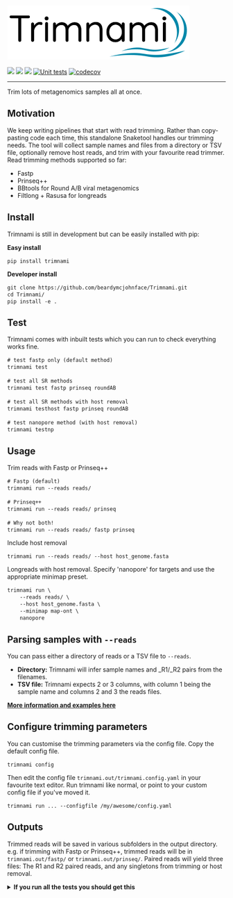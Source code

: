 ![](trimnami.png)

[![](https://img.shields.io/static/v1?label=CLI&message=Snaketool&color=blueviolet)](https://github.com/beardymcjohnface/Snaketool)
[![](https://img.shields.io/static/v1?label=Licence&message=MIT&color=black)](https://opensource.org/license/mit/)
[![](https://img.shields.io/static/v1?label=Install%20with&message=PIP&color=success)](https://pypi.org/project/trimnami/)
[![Unit tests](https://github.com/beardymcjohnface/Trimnami/actions/workflows/python-app.yml/badge.svg)](https://github.com/beardymcjohnface/Trimnami/actions/workflows/python-app.yml)
[![codecov](https://codecov.io/gh/beardymcjohnface/Trimnami/branch/main/graph/badge.svg?token=E0w8zHLLDq)](https://codecov.io/gh/beardymcjohnface/Trimnami)


---

Trim lots of metagenomics samples all at once.

## Motivation

We keep writing pipelines that start with read trimming.
Rather than copy-pasting code each time,
this standalone Snaketool handles our trimming needs.
The tool will collect sample names and files from a directory or TSV file,
optionally remove host reads, and trim with your favourite read trimmer.
Read trimming methods supported so far:

- Fastp
- Prinseq++
- BBtools for Round A/B viral metagenomics
- Filtlong + Rasusa for longreads

## Install

Trimnami is still in development but can be easily installed with pip:
 
__Easy install__

```shell
pip install trimnami
```

__Developer install__
```shell
git clone https://github.com/beardymcjohnface/Trimnami.git
cd Trimnami/
pip install -e .
```

## Test

Trimnami comes with inbuilt tests which you can run to check everything works fine.

```shell
# test fastp only (default method)
trimnami test

# test all SR methods
trimnami test fastp prinseq roundAB

# test all SR methods with host removal
trimnami testhost fastp prinseq roundAB

# test nanopore method (with host removal)
trimnami testnp
```

## Usage

Trim reads with Fastp or Prinseq++

```shell
# Fastp (default)
trimnami run --reads reads/

# Prinseq++
trimnami run --reads reads/ prinseq

# Why not both!
trimnami run --reads reads/ fastp prinseq
```

Include host removal

```shell
trimnami run --reads reads/ --host host_genome.fasta
```

Longreads with host removal.
Specify 'nanopore' for targets and use the appropriate minimap preset.

```shell
trimnami run \
    --reads reads/ \
    --host host_genome.fasta \
    --minimap map-ont \
    nanopore
```

## Parsing samples with `--reads`

You can pass either a directory of reads or a TSV file to `--reads`.
 - __Directory:__ Trimnami will infer sample names and \_R1/\_R2 pairs from the filenames.
 - __TSV file:__ Trimnami expects 2 or 3 columns, with column 1 being the sample name and columns 2 and 3 the reads files.

__[More information and examples here](https://gist.github.com/beardymcjohnface/bb161ba04ae1042299f48a4849e917c8#file-readme-md)__

## Configure trimming parameters

You can customise the trimming parameters via the config file.
Copy the default config file.

```shell
trimnami config
```

Then edit the config file `trimnami.out/trimnami.config.yaml` in your favourite text editor.
Run trimnami like normal, or point to your custom config file if you've moved it.

```shell
trimnami run ... --configfile /my/awesome/config.yaml
```

## Outputs

Trimmed reads will be saved in various subfolders in the output directory.
e.g. if trimming with Fastp or Prinseq++, 
trimmed reads will be in `trimnami.out/fastp/` or `trimnami.out/prinseq/`.
Paired reads will yield three files: 
The R1 and R2 paired reads, and any singletons from trimming or host removal.


<details>
    <summary><b>If you run all the tests you should get this</b></summary>

```text
trimnami.out/
├── fastp
│   ├── A13-04-182-06_TAGCTT.host_rm.paired.R1.fastq.gz
│   ├── A13-04-182-06_TAGCTT.host_rm.paired.R2.fastq.gz
│   ├── A13-04-182-06_TAGCTT.host_rm.paired.S.fastq.gz
│   ├── A13-04-182-06_TAGCTT.paired.R1.fastq.gz
│   ├── A13-04-182-06_TAGCTT.paired.R2.fastq.gz
│   ├── A13-04-182-06_TAGCTT.paired.S.fastq.gz
│   ├── A13-12-250-06_GGCTAC.host_rm.paired.R1.fastq.gz
│   ├── A13-12-250-06_GGCTAC.host_rm.paired.R2.fastq.gz
│   ├── A13-12-250-06_GGCTAC.host_rm.paired.S.fastq.gz
│   ├── A13-12-250-06_GGCTAC.paired.R1.fastq.gz
│   ├── A13-12-250-06_GGCTAC.paired.R2.fastq.gz
│   ├── A13-12-250-06_GGCTAC.paired.S.fastq.gz
│   ├── A13-135-177-06_AGTTCC.host_rm.single.fastq.gz
│   └── A13-135-177-06_AGTTCC.single.fastq.gz
├── nanopore
│   ├── SRR7947171.host_rm.single.fastq.gz
│   └── SRR7947176.host_rm.single.fastq.gz
├── prinseq
│   ├── A13-04-182-06_TAGCTT.host_rm.paired.R1.fastq.gz
│   ├── A13-04-182-06_TAGCTT.host_rm.paired.R2.fastq.gz
│   ├── A13-04-182-06_TAGCTT.host_rm.paired.S.fastq.gz
│   ├── A13-04-182-06_TAGCTT.paired.R1.fastq.gz
│   ├── A13-04-182-06_TAGCTT.paired.R2.fastq.gz
│   ├── A13-04-182-06_TAGCTT.paired.S.fastq.gz
│   ├── A13-12-250-06_GGCTAC.host_rm.paired.R1.fastq.gz
│   ├── A13-12-250-06_GGCTAC.host_rm.paired.R2.fastq.gz
│   ├── A13-12-250-06_GGCTAC.host_rm.paired.S.fastq.gz
│   ├── A13-12-250-06_GGCTAC.paired.R1.fastq.gz
│   ├── A13-12-250-06_GGCTAC.paired.R2.fastq.gz
│   ├── A13-12-250-06_GGCTAC.paired.S.fastq.gz
│   ├── A13-135-177-06_AGTTCC.host_rm.single.fastq.gz
│   └── A13-135-177-06_AGTTCC.single.fastq.gz
└── roundAB
    ├── A13-04-182-06_TAGCTT.host_rm.paired.R1.fastq.gz
    ├── A13-04-182-06_TAGCTT.host_rm.paired.R2.fastq.gz
    ├── A13-04-182-06_TAGCTT.host_rm.paired.S.fastq.gz
    ├── A13-04-182-06_TAGCTT.paired.R1.fastq.gz
    ├── A13-04-182-06_TAGCTT.paired.R2.fastq.gz
    ├── A13-04-182-06_TAGCTT.paired.S.fastq.gz
    ├── A13-12-250-06_GGCTAC.host_rm.paired.R1.fastq.gz
    ├── A13-12-250-06_GGCTAC.host_rm.paired.R2.fastq.gz
    ├── A13-12-250-06_GGCTAC.host_rm.paired.S.fastq.gz
    ├── A13-12-250-06_GGCTAC.paired.R1.fastq.gz
    ├── A13-12-250-06_GGCTAC.paired.R2.fastq.gz
    ├── A13-12-250-06_GGCTAC.paired.S.fastq.gz
    ├── A13-135-177-06_AGTTCC.host_rm.single.fastq.gz
    └── A13-135-177-06_AGTTCC.single.fastq.gz

```

</details>


